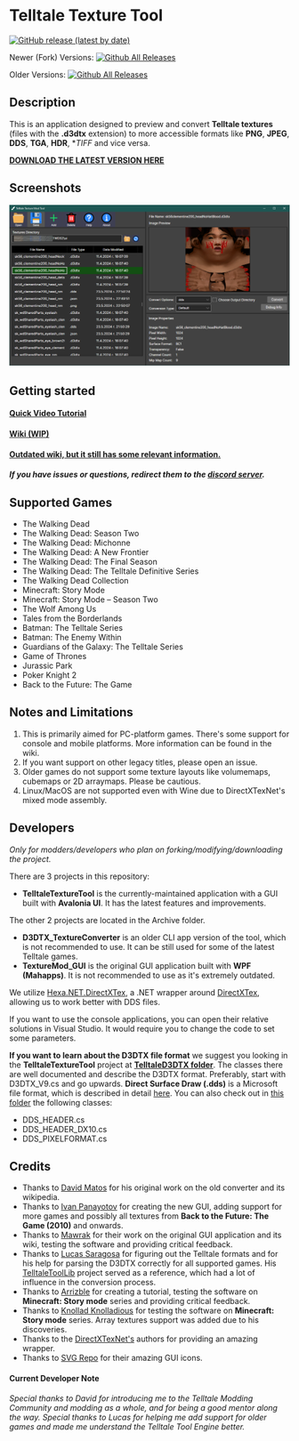 # Telltale Texture Tool

[![GitHub release (latest by date)](https://img.shields.io/github/v/release/iMrShadow/DDS-D3DTX-Converter)](https://github.com/iMrShadow/DDS-D3DTX-Converter/releases/)

Newer (Fork) Versions:
[![Github All Releases](https://img.shields.io/github/downloads/iMrShadow/DDS-D3DTX-Converter/total.svg)](https://github.com/iMrShadow/DDS-D3DTX-Converter/releases/)

Older Versions:
[![Github All Releases](https://img.shields.io/github/downloads/Telltale-Modding-Group/DDS-D3DTX-Converter/total.svg)](https://github.com/Telltale-Modding-Group/DDS-D3DTX-Converter/releases)  

## Description
This is an application designed to preview and convert **Telltale textures** (files with the **.d3dtx** extension) to more accessible formats like **PNG**, **JPEG**, **DDS**, **TGA**, **HDR**, **TIFF* and vice versa.

**[DOWNLOAD THE LATEST VERSION HERE](https://github.com/iMrShadow/DDS-D3DTX-Converter/releases)**

## Screenshots
![Main 1](wiki/tutorial-screenshots/mainThumb.png)

## Getting started

#### [Quick Video Tutorial](https://www.youtube.com/watch?v=pjRhuKe72Qo)

#### [Wiki (WIP)](wiki/home.md)

#### [Outdated wiki, but it still has some relevant information.](https://github.com/Telltale-Modding-Group/DDS-D3DTX-Converter/wiki)

##### If you have issues or questions, redirect them to the [discord server](https://discord.com/invite/HqpnTenqwp).

## Supported Games

- The Walking Dead 
- The Walking Dead: Season Two
- The Walking Dead: Michonne
- The Walking Dead: A New Frontier
- The Walking Dead: The Final Season
- The Walking Dead: The Telltale Definitive Series
- The Walking Dead Collection
- Minecraft: Story Mode
- Minecraft: Story Mode – Season Two
- The Wolf Among Us
- Tales from the Borderlands
- Batman: The Telltale Series
- Batman: The Enemy Within
- Guardians of the Galaxy: The Telltale Series 
- Game of Thrones
- Jurassic Park
- Poker Knight 2
- Back to the Future: The Game

## Notes and Limitations

1. This is primarily aimed for PC-platform games. There's some support for console and mobile platforms. More information can be found in the wiki.
2. If you want support on other legacy titles, please open an issue.
3. Older games do not support some texture layouts like volumemaps, cubemaps or 2D arraymaps. Please be cautious.
4. Linux/MacOS are not supported even with Wine due to DirectXTexNet's mixed mode assembly.

## Developers

*Only for modders/developers who plan on forking/modifying/downloading the project.*

There are 3 projects in this repository:
- **TelltaleTextureTool** is the currently-maintained application with a GUI built with **Avalonia UI**. It has the latest features and improvements.

The other 2 projects are located in the Archive folder.
- **D3DTX_TextureConverter** is an older CLI app version of the tool, which is not recommended to use. It can be still used for some of the latest Telltale games.
- **TextureMod_GUI** is the original GUI application built with **WPF (Mahapps)**. It is not recommended to use as it's extremely outdated.

We utilize [Hexa.NET.DirectXTex](https://github.com/HexaEngine/Hexa.NET.DirectXTex), a .NET wrapper around [DirectXTex](https://github.com/microsoft/DirectXTex), allowing us to work better with DDS files.

If you want to use the console applications, you can open their relative solutions in Visual Studio. It would require you to change the code to set some parameters.

**If you want to learn about the D3DTX file format** we suggest you looking in the **TelltaleTextureTool** project at **[TelltaleD3DTX folder](/DDS_D3DTX_Converter_GUI/DDS_D3DTX_Converter/Telltale/TelltaleD3DTX)**. The classes there are well documented and describe the D3DTX format. Preferably, start with D3DTX_V9.cs and go upwards.
**Direct Surface Draw (.dds)** is a Microsoft file format, which is described in detail [here](https://learn.microsoft.com/en-us/windows/win32/direct3ddds/dx-graphics-dds). You can also check out in [this folder](DDS_D3DTX_Converter_GUI/DDS_D3DTX_Converter/DirectX) the following classes:
- DDS_HEADER.cs
- DDS_HEADER_DX10.cs
- DDS_PIXELFORMAT.cs

## Credits
- Thanks to [David Matos](https://github.com/frostbone25) for his original work on the old converter and its wikipedia. 
- Thanks to [Ivan Panayotov](https://github.com/iMrShadow) for creating the new GUI, adding support for more games and possibly all textures from **Back to the Future: The Game (2010)** and onwards. 
- Thanks to [Mawrak](https://github.com/Mawrak) for their work on the original GUI application and its wiki, testing the software and providing critical feedback.
- Thanks to [Lucas Saragosa](https://github.com/LucasSaragosa) for figuring out the Telltale formats and for his help for parsing the D3DTX correctly for all supported games. His [TelltaleToolLib](https://github.com/LucasSaragosa/TelltaleToolLib) project served as a reference, which had a lot of influence in the conversion process.
- Thanks to [Arrizble](https://www.youtube.com/@arizzble2005) for creating a tutorial, testing the software on **Minecraft: Story mode** series and providing critical feedback.
- Thanks to [Knollad Knolladious](https://github.com/LBPHaxMods) for testing the software on **Minecraft: Story mode** series. Array textures support was added due to his discoveries.
- Thanks to the [DirectXTexNet's](https://github.com/deng0/DirectXTexNet) authors for providing an amazing wrapper.
- Thanks to [SVG Repo](https://www.svgrepo.com/) for their amazing GUI icons.

#### Current Developer Note
*Special thanks to David for introducing me to the Telltale Modding Community and modding as a whole, and for being a good mentor along the way.
Special thanks to Lucas for helping me add support for older games and made me understand the Telltale Tool Engine better.*

